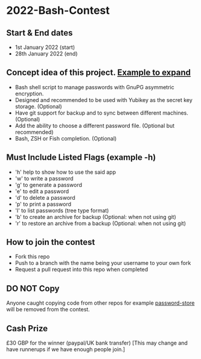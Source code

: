 # 2022-Bash-Contest

## Start & End dates

* 1st January 2022 (start)
* 28th January 2022 (end)

## Concept idea of this project. [Example to expand](example/tbpm)

* Bash shell script to manage passwords with GnuPG asymmetric encryption.
* Designed and recommended to be used with Yubikey as the secret key storage. (Optional)
* Have git support for backup and to sync between different machines. (Optional)
* Add the ability to choose a different password file. (Optional but recommended)
* Bash, ZSH or Fish completion. (Optional)

## Must Include Listed Flags (example -h)

* 'h' help to show how to use the said app
* 'w' to write a password
* 'g' to generate a password
* 'e' to edit a password
* 'd' to delete a password
* 'p' to print a password
* 'l' to list passwords (tree type format)
* 'b' to create an archive for backup (Optional: when not using git)
* 'r' to restore an archive from a backup (Optional: when not using git)

## How to join the contest

* Fork this repo
* Push to a branch with the name being your username to your own fork
* Request a pull request into this repo when completed

## DO NOT Copy

  Anyone caught copying code from other repos for example [password-store](https://github.com/zx2c4/password-store) will be removed from the contest.
  
## Cash Prize 

  £30 GBP for the winner (paypal/UK bank transfer) [This may change and have runnerups if we have enough people join.]
